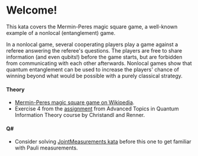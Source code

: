 # Welcome!

This kata covers the Mermin-Peres magic square game, a well-known example of a nonlocal (entanglement) game.

In a nonlocal game, several cooperating players play a game against a referee answering the referee's questions. 
The players are free to share information (and even qubits!) before the game starts, 
but are forbidden from communicating with each other afterwards. 
Nonlocal games show that quantum entanglement can be used to increase the players' chance of winning 
beyond what would be possible with a purely classical strategy.

#### Theory

* [Mermin-Peres magic square game on Wikipedia](https://en.wikipedia.org/wiki/Quantum_pseudo-telepathy#The_Mermin-Peres_magic_square_game).
* Exercise 4 from the [assignment](http://edu.itp.phys.ethz.ch/fs13/atqit/sol01.pdf) from Advanced Topics in Quantum Information Theory course by Christandl and Renner.

#### Q#

* Consider solving [JointMeasurements kata](./../JointMeasurements/) before this one to get familiar with Pauli measurements.
